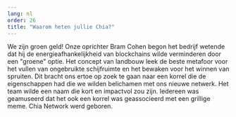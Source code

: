 ```yaml
---
lang: nl
order: 26
title: "Waarom heten jullie Chia?"
---
```


We zijn groen geld! Onze oprichter Bram Cohen begon het bedrijf wetende dat hij de energieafhankelijkheid van blockchains wilde verminderen door een "groene" optie. Het concept van landbouw leek de beste metafoor voor het vullen van ongebruikte schijfruimte en het bewaken voor het winnen van spruiten. Dit bracht ons ertoe op zoek te gaan naar een korrel die de eigenschappen had die we wilden belichamen met ons nieuwe netwerk. Het team wilde een naam die kort en impactvol zou zijn. Iedereen was geamuseerd dat het ook een korrel was geassocieerd met een grillige meme. Chia Network werd geboren.
